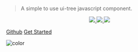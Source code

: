 > A simple to use ui-tree javascript component.

<p align="center">
  <a href="https://github.com/ckotzbauer/simple-tree-component/workflows/build">
    <img src="https://github.com/ckotzbauer/simple-tree-component/workflows/build/badge.svg">
  </a>
  <a href="https://codecov.io/gh/ckotzbauer/simple-tree-component">
    <img src="https://codecov.io/gh/ckotzbauer/simple-tree-component/branch/master/graph/badge.svg?token=CDK8TH9DLZ">
  </a>
  <a href="https://www.npmjs.com/package/simple-tree-component">
    <img src="https://img.shields.io/npm/v/simple-tree-component.svg">
  </a>
</p>

[Github](https://github.com/ckotzbauer/simple-tree-component)
[Get Started](README.md)


![color](#ffffff)
